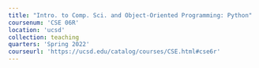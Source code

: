 ```yaml
---
title: "Intro. to Comp. Sci. and Object-Oriented Programming: Python"
coursenum: 'CSE 06R'
location: 'ucsd'
collection: teaching
quarters: 'Spring 2022'
courseurl: 'https://ucsd.edu/catalog/courses/CSE.html#cse6r'
---
```

